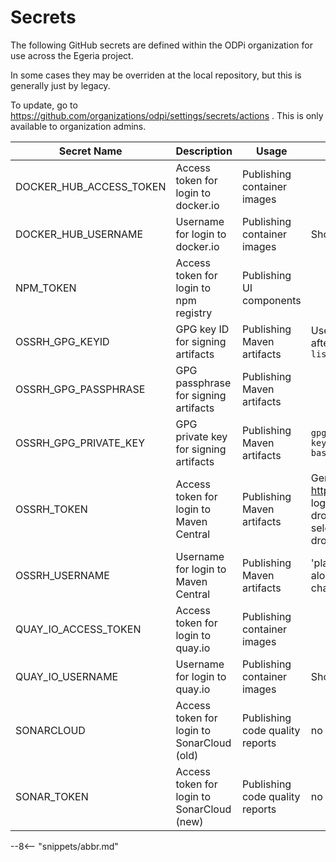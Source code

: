 <!-- SPDX-License-Identifier: CC-BY-4.0 -->
<!-- Copyright Contributors to the Egeria project 2020. -->

# Secrets

The following GitHub secrets are defined within the ODPi organization for use across the Egeria project.

In some cases they may be overriden at the local repository, but this is generally just by legacy.

To update, go to https://github.com/organizations/odpi/settings/secrets/actions . This is only available to organization admins.

| Secret Name | Description                                | Usage | Notes                                                 |
| ----------- |--------------------------------------------| ----- |-------------------------------------------------------|
| DOCKER_HUB_ACCESS_TOKEN | Access token for login to docker.io        | Publishing container images |
| DOCKER_HUB_USERNAME | Username for login to docker.io            | Publishing container images | Should be 'odpi'                                      |
| NPM_TOKEN | Access token for login to npm registry     | Publishing UI components |
| OSSRH_GPG_KEYID | GPG key ID for signing artifacts           | Publishing Maven artifacts | Use value under 'pub' after running `gpg --list-keys` 
| OSSRH_GPG_PASSPHRASE | GPG passphrase for signing artifacts       | Publishing Maven artifacts |
| OSSRH_GPG_PRIVATE_KEY | GPG private key for signing artifacts      | Publishing Maven artifacts | `gpg --export-secret-keys myemal@gmail.com \| base64` |
| OSSRH_TOKEN | Access token for login to Maven Central    | Publishing Maven artifacts | Generate by going to https://oss.sonatype.org, login, go to top left, click dropdown -> profile then select 'user token' in dropdown, and generate
| OSSRH_USERNAME | Username for login to Maven Central        | Publishing Maven artifacts | 'planetf1' - update along with token if changed       
| QUAY_IO_ACCESS_TOKEN | Access token for login to quay.io          | Publishing container images |
| QUAY_IO_USERNAME | Username for login to quay.io              | Publishing container images | Should be 'odpi'                                      |
| SONARCLOUD | Access token for login to SonarCloud (old) | Publishing code quality reports | no longer used                                        
| SONAR_TOKEN | Access token for login to SonarCloud (new) | Publishing code quality reports | no longer used                                        

--8<-- "snippets/abbr.md"
